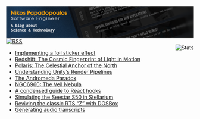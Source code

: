 <img align="center" src="https://raw.githubusercontent.com/4rknova/4rknova/main/banner.png">
<div>
  <a href="https://www.4rknova.com/feed.xml" target="blank">
    <img alt="RSS" src="https://img.shields.io/badge/RSS-0066cc?style=for-the-badge&logo=rss&logoColor=white"
alt="RSS Feed"/>
  </a>
</div>

 <img alt="Stats" align="right" src="https://github-readme-stats.vercel.app/api/top-langs?username=4rknova&show_icons=true&locale=en&layout=compact&theme=dark" alt="4rknova" />

<!-- BLOG-POST-LIST:START -->
- [Implementing a foil sticker effect](https://www.4rknova.com//blog/2025/08/30/foil-sticker)
- [Redshift: The Cosmic Fingerprint of Light in Motion](https://www.4rknova.com//blog/2025/08/15/red-shift)
- [Polaris: The Celestial Anchor of the North](https://www.4rknova.com//blog/2025/08/11/polaris)
- [Understanding Unity’s Render Pipelines](https://www.4rknova.com//blog/2025/08/04/unity-render-pipelines)
- [The Andromeda Paradox](https://www.4rknova.com//blog/2025/08/01/andromeda-paradox)
- [NGC6960: The Veil Nebula](https://www.4rknova.com//blog/2025/07/16/astro-ngc6960)
- [A condensed guide to React hooks](https://www.4rknova.com//blog/2025/06/30/react-hooks)
- [Simulating the Seestar S50 in Stellarium](https://www.4rknova.com//blog/2025/06/29/seestar-s50-stellarium)
- [Reviving the classic RTS “Z” with DOSBox](https://www.4rknova.com//blog/2025/06/15/dos-game-z)
- [Generating audio transcripts](https://www.4rknova.com//blog/2025/04/05/audio-transcripts)
<!-- BLOG-POST-LIST:END -->
